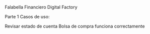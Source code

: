 Falabella Financiero Digital Factory

Parte 1
Casos de uso:

Revisar estado de cuenta
Bolsa de compra funciona correctamente
